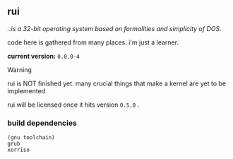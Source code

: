 ## rui
*..is a 32-bit operating system based on formalities and simplicity of DOS.*

code here is gathered from many places. i'm just a learner.

**current version:** `0.0.0-4`


> [!WARNING]
> rui is NOT finished yet. many crucial things that make a kernel are yet to be implemented
>
> rui will be licensed once it hits version `0.5.0` .


### build dependencies
```
(gnu toolchain)
grub
xorriso
```
